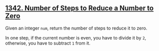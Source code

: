 ## [1342. Number of Steps to Reduce a Number to Zero](https://leetcode.com/problems/number-of-steps-to-reduce-a-number-to-zero/)

Given an integer `num`, return the number of steps to reduce it to zero.

In one step, if the current number is even, you have to divide it by `2`, otherwise, you have to subtract `1` from it.
